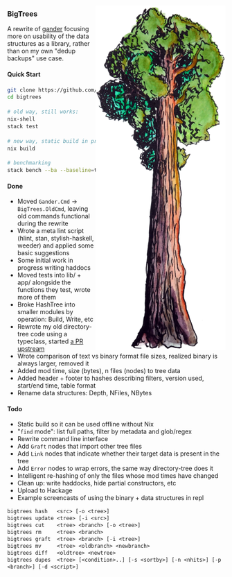 <img align="right" src="bigtrees.png"></img>

### BigTrees

A rewrite of [gander](https://github.com/jefdaj/gander) focusing more on
usability of the data structures as a library, rather than on my own "dedup
backups" use case.


#### Quick Start

``` .sh
git clone https://github.com/jefdaj/bigtrees
cd bigtrees

# old way, still works:
nix-shell
stack test

# new way, static build in progress:
nix build

# benchmarking
stack bench --ba --baseline=test/bench/bench.csv --timeout=60s
```

#### Done

* Moved `Gander.Cmd` -> `BigTrees.OldCmd`, leaving old commands functional during the rewrite
* Wrote a meta lint script (hlint, stan, stylish-haskell, weeder) and applied some basic suggestions
* Some initial work in progress writing haddocs
* Moved tests into lib/ + app/ alongside the functions they test, wrote more of them
* Broke HashTree into smaller modules by operation: Build, Write, etc
* Rewrote my old directory-tree code using a typeclass, started [a PR upstream](https://github.com/jberryman/directory-tree/pull/18)
* Wrote comparison of text vs binary format file sizes, realized binary is always larger, removed it
* Added mod time, size (bytes), n files (nodes) to tree data
* Added header + footer to hashes describing filters, version used, start/end time, table format
* Rename data structures: Depth, NFiles, NBytes


#### Todo

* Static build so it can be used offline without Nix
* "`find` mode": list full paths, filter by metadata and glob/regex
* Rewrite command line interface
* Add `Graft` nodes that import other tree files
* Add `Link` nodes that indicate whether their target data is present in the tree
* Add `Error` nodes to wrap errors, the same way directory-tree does it
* Intelligent re-hashing of only the files whose mod times have changed
* Clean up: write haddocks, hide partial constructors, etc
* Upload to Hackage
* Example screencasts of using the binary + data structures in repl

```
bigtrees hash   <src> [-o <tree>]
bigtrees update <tree> [-i <src>]
bigtrees cut    <tree> <branch> [-o <tree>]
bigtrees rm     <tree> <branch>
bigtrees graft  <tree> <branch> [-i <tree>]
bigtrees mv     <tree> <oldbranch> <newbranch>
bigtrees diff   <oldtree> <newtree>
bigtrees dupes  <tree> [<condition>..] [-s <sortby>] [-n <nhits>] [-p <branch>] [-d <script>]
```
